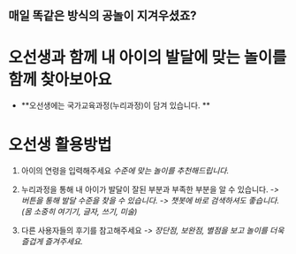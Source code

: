 ## **매일 똑같은 방식의 공놀이 지겨우셨죠?**

# **오선생과 함께 내 아이의 발달에 맞는 놀이를 함께 찾아보아요**  

* **오선생에는 국가교육과정(누리과정)이 담겨 있습니다. **





# 오선생 활용방법

1. 아이의 연령을 입력해주세요 
*수준에 맞는 놀이를 추천해드립니다.*

2. 누리과정을 통해 내 아이가 발달이 잘된 부분과 부족한 부분을 알 수 있습니다.
*-> 버튼을 통해 발달 수준을 찾을 수 있습니다.
-> 챗봇에 바로 검색하셔도 좋습니다.(몸 소중히 여기기, 글자, 쓰기, 미술)*

3. 다른 사용자들의 후기를 참고해주세요
*-> 장단점, 보완점, 별점을 보고 놀이를 더욱 즐겁게 즐겨주세요.*
